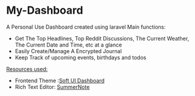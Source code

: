 <h1>My-Dashboard</h1>
A Personal Use Dashboard created using laravel
Main functions:
<ul>
<li>Get The Top Headlines, Top Reddit Discussions, The Current Weather, The Current Date and Time, etc at a glance</li>
<li> Easily Create/Manage A Encrypted Journal</li>
<li>Keep Track of upcoming events, birthdays and todos</li>
</ul>


<u>Resources used:</u>
<ul>
<li>Frontend Theme :<a href="https://black-dashboard-laravel.creative-tim.com/docs/getting-started/laravel-setup.html?">Soft UI Dashboard</a></li> 
<li>Rich Text Editor: <a href="https://summernote.org/">SummerNote</a></li>
</ul>


